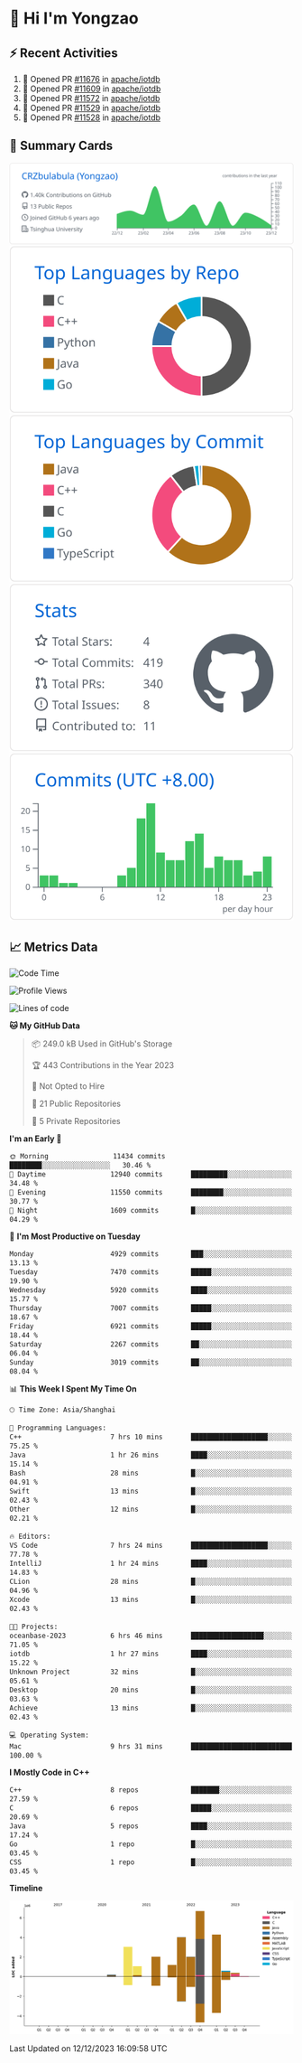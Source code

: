 # 👋 Hi I'm Yongzao

## ⚡ Recent Activities
<!--START_SECTION:activity-->
1. 💪 Opened PR [#11676](https://github.com/apache/iotdb/pull/11676) in [apache/iotdb](https://github.com/apache/iotdb)
2. 💪 Opened PR [#11609](https://github.com/apache/iotdb/pull/11609) in [apache/iotdb](https://github.com/apache/iotdb)
3. 💪 Opened PR [#11572](https://github.com/apache/iotdb/pull/11572) in [apache/iotdb](https://github.com/apache/iotdb)
4. 💪 Opened PR [#11529](https://github.com/apache/iotdb/pull/11529) in [apache/iotdb](https://github.com/apache/iotdb)
5. 💪 Opened PR [#11528](https://github.com/apache/iotdb/pull/11528) in [apache/iotdb](https://github.com/apache/iotdb)
<!--END_SECTION:activity-->

## 🎑 Summary Cards

[![](https://raw.githubusercontent.com/CRZbulabula/CRZbulabula/main/profile-summary-card-output/github/0-profile-details.svg)](https://github.com/vn7n24fzkq/github-profile-summary-cards)
[![](https://raw.githubusercontent.com/CRZbulabula/CRZbulabula/main/profile-summary-card-output/github/1-repos-per-language.svg)](https://github.com/vn7n24fzkq/github-profile-summary-cards) [![](https://raw.githubusercontent.com/CRZbulabula/CRZbulabula/main/profile-summary-card-output/github/2-most-commit-language.svg)](https://github.com/vn7n24fzkq/github-profile-summary-cards)
[![](https://raw.githubusercontent.com/CRZbulabula/CRZbulabula/main/profile-summary-card-output/github/3-stats.svg)](https://github.com/vn7n24fzkq/github-profile-summary-cards) [![](https://raw.githubusercontent.com/CRZbulabula/CRZbulabula/main/profile-summary-card-output/github/4-productive-time.svg)](https://github.com/vn7n24fzkq/github-profile-summary-cards)

## 📈 Metrics Data

<!--START_SECTION:waka-->
![Code Time](http://img.shields.io/badge/Code%20Time-516%20hrs%2052%20mins-blue)

![Profile Views](http://img.shields.io/badge/Profile%20Views-0-blue)

![Lines of code](https://img.shields.io/badge/From%20Hello%20World%20I%27ve%20Written-25.3%20million%20lines%20of%20code-blue)

**🐱 My GitHub Data** 

> 📦 249.0 kB Used in GitHub's Storage 
 > 
> 🏆 443 Contributions in the Year 2023
 > 
> 🚫 Not Opted to Hire
 > 
> 📜 21 Public Repositories 
 > 
> 🔑 5 Private Repositories 
 > 
**I'm an Early 🐤** 

```text
🌞 Morning                11434 commits       ████████░░░░░░░░░░░░░░░░░   30.46 % 
🌆 Daytime                12940 commits       █████████░░░░░░░░░░░░░░░░   34.48 % 
🌃 Evening                11550 commits       ████████░░░░░░░░░░░░░░░░░   30.77 % 
🌙 Night                  1609 commits        █░░░░░░░░░░░░░░░░░░░░░░░░   04.29 % 
```
📅 **I'm Most Productive on Tuesday** 

```text
Monday                   4929 commits        ███░░░░░░░░░░░░░░░░░░░░░░   13.13 % 
Tuesday                  7470 commits        █████░░░░░░░░░░░░░░░░░░░░   19.90 % 
Wednesday                5920 commits        ████░░░░░░░░░░░░░░░░░░░░░   15.77 % 
Thursday                 7007 commits        █████░░░░░░░░░░░░░░░░░░░░   18.67 % 
Friday                   6921 commits        █████░░░░░░░░░░░░░░░░░░░░   18.44 % 
Saturday                 2267 commits        ██░░░░░░░░░░░░░░░░░░░░░░░   06.04 % 
Sunday                   3019 commits        ██░░░░░░░░░░░░░░░░░░░░░░░   08.04 % 
```


📊 **This Week I Spent My Time On** 

```text
🕑︎ Time Zone: Asia/Shanghai

💬 Programming Languages: 
C++                      7 hrs 10 mins       ███████████████████░░░░░░   75.25 % 
Java                     1 hr 26 mins        ████░░░░░░░░░░░░░░░░░░░░░   15.14 % 
Bash                     28 mins             █░░░░░░░░░░░░░░░░░░░░░░░░   04.91 % 
Swift                    13 mins             █░░░░░░░░░░░░░░░░░░░░░░░░   02.43 % 
Other                    12 mins             █░░░░░░░░░░░░░░░░░░░░░░░░   02.21 % 

🔥 Editors: 
VS Code                  7 hrs 24 mins       ███████████████████░░░░░░   77.78 % 
IntelliJ                 1 hr 24 mins        ████░░░░░░░░░░░░░░░░░░░░░   14.83 % 
CLion                    28 mins             █░░░░░░░░░░░░░░░░░░░░░░░░   04.96 % 
Xcode                    13 mins             █░░░░░░░░░░░░░░░░░░░░░░░░   02.43 % 

🐱‍💻 Projects: 
oceanbase-2023           6 hrs 46 mins       ██████████████████░░░░░░░   71.05 % 
iotdb                    1 hr 27 mins        ████░░░░░░░░░░░░░░░░░░░░░   15.22 % 
Unknown Project          32 mins             █░░░░░░░░░░░░░░░░░░░░░░░░   05.61 % 
Desktop                  20 mins             █░░░░░░░░░░░░░░░░░░░░░░░░   03.63 % 
Achieve                  13 mins             █░░░░░░░░░░░░░░░░░░░░░░░░   02.43 % 

💻 Operating System: 
Mac                      9 hrs 31 mins       █████████████████████████   100.00 % 
```

**I Mostly Code in C++** 

```text
C++                      8 repos             ███████░░░░░░░░░░░░░░░░░░   27.59 % 
C                        6 repos             █████░░░░░░░░░░░░░░░░░░░░   20.69 % 
Java                     5 repos             ████░░░░░░░░░░░░░░░░░░░░░   17.24 % 
Go                       1 repo              █░░░░░░░░░░░░░░░░░░░░░░░░   03.45 % 
CSS                      1 repo              █░░░░░░░░░░░░░░░░░░░░░░░░   03.45 % 
```



**Timeline**

![Lines of Code chart](https://raw.githubusercontent.com/CRZbulabula/CRZbulabula/main/assets/bar_graph.png)


 Last Updated on 12/12/2023 16:09:58 UTC
<!--END_SECTION:waka-->

